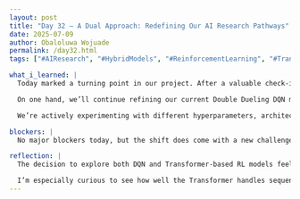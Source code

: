 ```yaml
---
layout: post
title: "Day 32 – A Dual Approach: Redefining Our AI Research Pathways"
date: 2025-07-09
author: Obaloluwa Wojuade
permalink: /day32.html
tags: ["#AIResearch", "#HybridModels", "#ReinforcementLearning", "#TransformerRL", "#DoubleDuelingDQN", "#SAIRI25"]

what_i_learned: |
  Today marked a turning point in our project. After a valuable check-in with our faculty mentor, we realized that to push the boundaries of our research, a single path might not be enough. So, we've decided to adopt a dual approach moving forward.

  On one hand, we’ll continue refining our current Double Dueling DQN model—diving deeper into its reinforcement learning capabilities and optimizing its core structure. On the other hand, we're now exploring a Transformer-based reinforcement learning model, which opens up a whole new set of possibilities. The goal is to compare their strengths and understand which architecture performs better for our specific problem domain.

  We’re actively experimenting with different hyperparameters, architectures, and configurations across both tracks. This dual strategy isn’t just about performance—it's about gaining insight, flexibility, and robustness in how we solve the challenge in front of us.

blockers: |
  No major blockers today, but the shift does come with a new challenge: managing two experimental pipelines in parallel. This means we’ll need to stay organized, split tasks efficiently, and keep our evaluation methods consistent so we can draw meaningful comparisons between both approaches.

reflection: |
  The decision to explore both DQN and Transformer-based RL models feels like the right move at the right time. It reflects how flexible and iterative AI research needs to be. Even though it adds complexity, it also adds depth—and that’s where the potential for real innovation lives.

  I’m especially curious to see how well the Transformer handles sequential patterns in our biochemical data, and whether it can outperform the more traditional RL approach we're already comfortable with. If nothing else, this pivot broadens our understanding and strengthens the final outcome. We're not just trying to build a smart model—we’re trying to build the right one.
---
```

